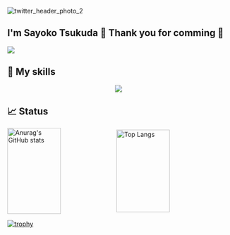 ![twitter_header_photo_2](https://github.com/user-attachments/assets/0e27e433-1528-4d18-804e-5dc8b5423ff5)

## I'm Sayoko Tsukuda 👋 Thank you for comming 🎉
![](https://komarev.com/ghpvc/?username=se1987&color=green)

## 🎨 My skills
<p align="center">
  <a href="https://skillicons.dev">
    <img src="https://skillicons.dev/icons?i=py,fastapi,ts,react,nextjs,js,jest,html,css,tailwind,express,postman,prisma,redis,postgres,mysql,git,docker,md,vite,vscode" />
  </a>
</p>

## 📈 Status
<div style="display: flex; align-items: center;">
  <img src="https://github-readme-stats.vercel.app/api?username=se1987&layout=compact&theme=blueberry&langs_count=5" alt="Anurag's GitHub stats" style="width: 49%; height: 195px;"/>
  <img src="https://github-readme-stats.vercel.app/api/top-langs/?username=se1987&layout=compact&theme=blueberry&langs_count=5" alt="Top Langs" style="width: 49%; height: 187px;"/>
</div>

[![trophy](https://github-profile-trophy.vercel.app/?username=se1987)](https://github.com/se1987/se1987/github-profile-trophy)
